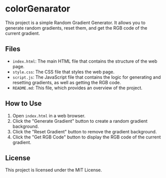 # colorGenarator

This project is a simple Random Gradient Generator. It allows you to generate random gradients, reset them, and get the RGB code of the current gradient.

## Files

- `index.html`: The main HTML file that contains the structure of the web page.
- `style.css`: The CSS file that styles the web page.
- `script.js`: The JavaScript file that contains the logic for generating and resetting gradients, as well as getting the RGB code.
- `README.md`: This file, which provides an overview of the project.

## How to Use

1. Open `index.html` in a web browser.
2. Click the "Generate Gradient" button to create a random gradient background.
3. Click the "Reset Gradient" button to remove the gradient background.
4. Click the "Get RGB Code" button to display the RGB code of the current gradient.

## License

This project is licensed under the MIT License.
